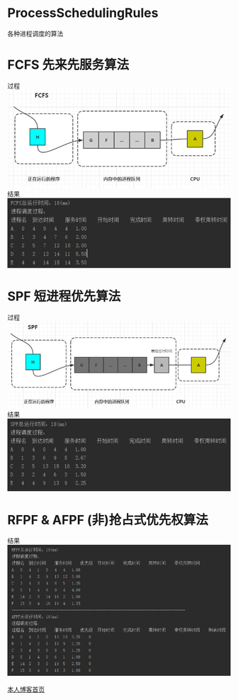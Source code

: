 # ProcessSchedulingRules
各种进程调度的算法

# FCFS 先来先服务算法
过程</br>
![](https://github.com/William-Hai/ProcessSchedulingRules/blob/master/images/20151119220312.jpg)
结果</br>
![](https://github.com/William-Hai/ProcessSchedulingRules/blob/master/images/20151119115655.jpg)
# SPF 短进程优先算法
过程</br>
![](https://github.com/William-Hai/ProcessSchedulingRules/blob/master/images/20151119224410.jpg)
结果</br>
![](https://github.com/William-Hai/ProcessSchedulingRules/blob/master/images/20151119135721.jpg)
# RFPF & AFPF (非)抢占式优先权算法
结果</br>
![](https://github.com/William-Hai/ProcessSchedulingRules/blob/master/images/20151120141643.jpg)
</br>
</br>
[本人博客首页](http://blog.csdn.net/lemon_tree12138)
